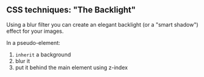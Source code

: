 ## CSS techniques: "The Backlight" 

Using a blur filter you can create an elegant backlight (or a "smart shadow") effect for your images.

In a pseudo-element:

1. `inherit` a background
2. blur it
3. put it behind the main element using z-index
